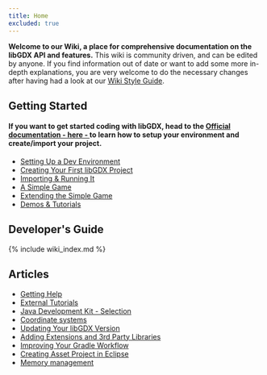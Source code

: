 ```yaml
---
title: Home
excluded: true
---
```


**Welcome to our Wiki, a place for comprehensive documentation on the libGDX API and features.** This wiki is community driven, and can be edited by anyone. If you find information out of date or want to add some more in-depth explanations, you are very welcome to do the necessary changes after having had a look at our [Wiki Style Guide](/wiki/misc/wiki-style-guide).  

## Getting Started
#### If you want to get started coding with libGDX, head to the [Official documentation - here - ](/wiki/start/setup) to learn how to setup your environment and create/import your project.
* [Setting Up a Dev Environment](/wiki/start/setup)
* [Creating Your First libGDX Project](/wiki/start/project-generation)
* [Importing & Running It](/wiki/start/import-and-running)
* [A Simple Game](simple-game)
* [Extending the Simple Game](/wiki/start/simple-game-extended)
* [Demos & Tutorials](/wiki/start/demos-and-tutorials)

## Developer's Guide
{% include wiki_index.md %}

## Articles
* [Getting Help](/wiki/articles/getting-help)
* [External Tutorials](/wiki/articles/external-tutorials)
* [Java Development Kit - Selection](/wiki/articles/java-development-kit-selection)
* [Coordinate systems](/wiki/articles/coordinate-systems)
* [Updating Your libGDX Version](/wiki/articles/updating-libgdx)
* [Adding Extensions and 3rd Party Libraries](/wiki/articles/dependency-management-with-gradle)
* [Improving Your Gradle Workflow](/wiki/articles/improving-workflow-with-gradle)
* [Creating Asset Project in Eclipse](/wiki/articles/creating-a-separate-assets-project-in-eclipse)
* [Memory management](/wiki/articles/memory-management)
